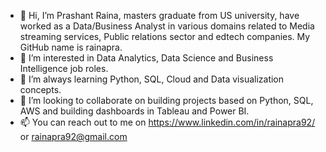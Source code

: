 - 👋 Hi, I’m Prashant Raina, masters graduate from US university, have worked as a Data/Business Analyst in various domains related to Media streaming services, Public relations sector and edtech companies. My GitHub name is rainapra.
- 👀 I’m interested in Data Analytics, Data Science and Business Intelligence job roles.
- 🌱 I’m always learning Python, SQL, Cloud and Data visualization concepts.
- 💞️ I’m looking to collaborate on building projects based on Python, SQL, AWS and building dashboards in Tableau and Power BI.
- 📫 You can reach out to me on https://www.linkedin.com/in/rainapra92/ or rainapra92@gmail.com

<!---
rainapra/rainapra is a ✨ special ✨ repository because its `README.md` (this file) appears on your GitHub profile.
You can click the Preview link to take a look at your changes.
--->
